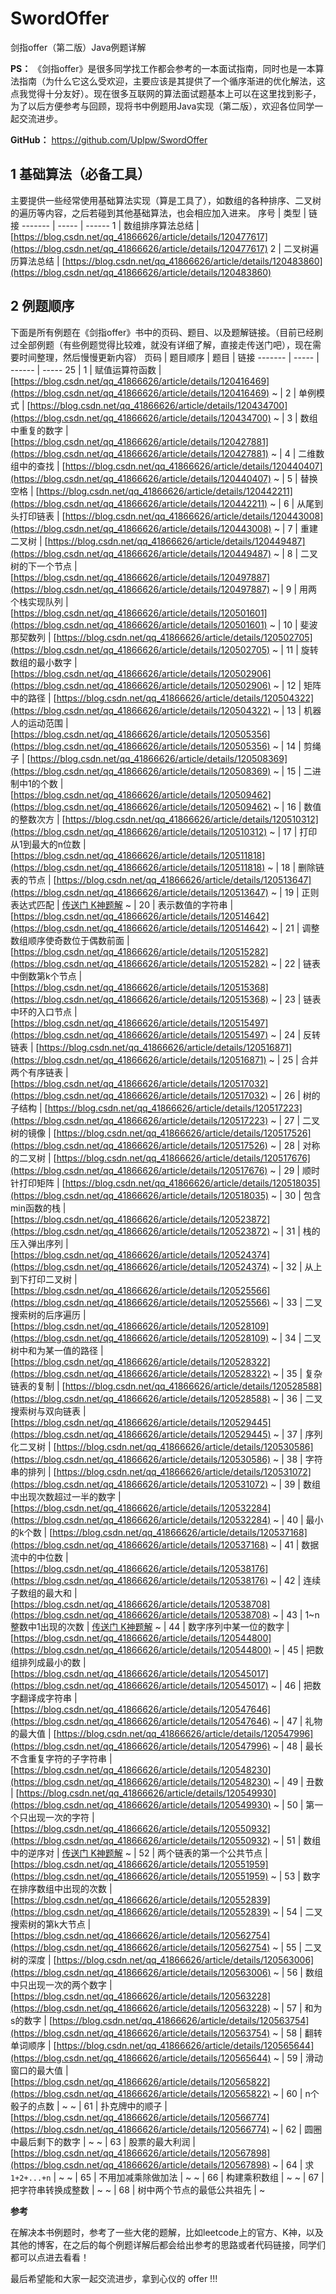 # SwordOffer
剑指offer（第二版）Java例题详解

**PS：** 《剑指offer》是很多同学找工作都会参考的一本面试指南，同时也是一本算法指南（为什么它这么受欢迎，主要应该是其提供了一个循序渐进的优化解法，这点我觉得十分友好）。现在很多互联网的算法面试题基本上可以在这里找到影子，为了以后方便参考与回顾，现将书中例题用Java实现（第二版），欢迎各位同学一起交流进步。

**GitHub：** https://github.com/Uplpw/SwordOffer

## 1 基础算法（必备工具）
主要提供一些经常使用基础算法实现（算是工具了），如数组的各种排序、二叉树的遍历等内容，之后若碰到其他基础算法，也会相应加入进来。
序号     | 类型 | 链接
-------    |      -----    | ------ 
1  | 数组排序算法总结 |  [https://blog.csdn.net/qq_41866626/article/details/120477617](https://blog.csdn.net/qq_41866626/article/details/120477617)
 2 | 二叉树遍历算法总结 | [https://blog.csdn.net/qq_41866626/article/details/120483860](https://blog.csdn.net/qq_41866626/article/details/120483860)

## 2 例题顺序
下面是所有例题在《剑指offer》书中的页码、题目、以及题解链接。（目前已经刷过全部例题（有些例题觉得比较难，就没有详细了解，直接走传送门吧），现在需要时间整理，然后慢慢更新内容）
页码     | 题目顺序 | 题目 |  链接
-------    |      -----    | ------ | -----
25  | 1 | 赋值运算符函数 | [https://blog.csdn.net/qq_41866626/article/details/120416469](https://blog.csdn.net/qq_41866626/article/details/120416469)
~  | 2 | 单例模式 | [https://blog.csdn.net/qq_41866626/article/details/120434700](https://blog.csdn.net/qq_41866626/article/details/120434700)
~  | 3 | 数组中重复的数字 | [https://blog.csdn.net/qq_41866626/article/details/120427881](https://blog.csdn.net/qq_41866626/article/details/120427881)
~  | 4 | 二维数组中的查找 | [https://blog.csdn.net/qq_41866626/article/details/120440407](https://blog.csdn.net/qq_41866626/article/details/120440407)
~  | 5 | 替换空格 | [https://blog.csdn.net/qq_41866626/article/details/120442211](https://blog.csdn.net/qq_41866626/article/details/120442211)
~  | 6 | 从尾到头打印链表 | [https://blog.csdn.net/qq_41866626/article/details/120443008](https://blog.csdn.net/qq_41866626/article/details/120443008)
~  | 7 | 重建二叉树 | [https://blog.csdn.net/qq_41866626/article/details/120449487](https://blog.csdn.net/qq_41866626/article/details/120449487)
~  | 8 | 二叉树的下一个节点 | [https://blog.csdn.net/qq_41866626/article/details/120497887](https://blog.csdn.net/qq_41866626/article/details/120497887)
~  | 9 | 用两个栈实现队列 | [https://blog.csdn.net/qq_41866626/article/details/120501601](https://blog.csdn.net/qq_41866626/article/details/120501601)
~  | 10 | 斐波那契数列 | [https://blog.csdn.net/qq_41866626/article/details/120502705](https://blog.csdn.net/qq_41866626/article/details/120502705)
~  | 11 | 旋转数组的最小数字 | [https://blog.csdn.net/qq_41866626/article/details/120502906](https://blog.csdn.net/qq_41866626/article/details/120502906)
~  | 12 | 矩阵中的路径 | [https://blog.csdn.net/qq_41866626/article/details/120504322](https://blog.csdn.net/qq_41866626/article/details/120504322)
~  | 13 | 机器人的运动范围 | [https://blog.csdn.net/qq_41866626/article/details/120505356](https://blog.csdn.net/qq_41866626/article/details/120505356)
~  | 14 | 剪绳子 | [https://blog.csdn.net/qq_41866626/article/details/120508369](https://blog.csdn.net/qq_41866626/article/details/120508369)
~  | 15 | 二进制中1的个数 | [https://blog.csdn.net/qq_41866626/article/details/120509462](https://blog.csdn.net/qq_41866626/article/details/120509462)
~  | 16 | 数值的整数次方 | [https://blog.csdn.net/qq_41866626/article/details/120510312](https://blog.csdn.net/qq_41866626/article/details/120510312)
~  | 17 | 打印从1到最大的n位数 | [https://blog.csdn.net/qq_41866626/article/details/120511818](https://blog.csdn.net/qq_41866626/article/details/120511818)
~  | 18 | 删除链表的节点 | [https://blog.csdn.net/qq_41866626/article/details/120513647](https://blog.csdn.net/qq_41866626/article/details/120513647)
~  | 19 | 正则表达式匹配 | [传送门 K神题解](https://leetcode-cn.com/problems/zheng-ze-biao-da-shi-pi-pei-lcof/solution/jian-zhi-offer-19-zheng-ze-biao-da-shi-pi-pei-dong/)
~  | 20 | 表示数值的字符串 | [https://blog.csdn.net/qq_41866626/article/details/120514642](https://blog.csdn.net/qq_41866626/article/details/120514642)
~  | 21 | 调整数组顺序使奇数位于偶数前面 | [https://blog.csdn.net/qq_41866626/article/details/120515282](https://blog.csdn.net/qq_41866626/article/details/120515282)
~  | 22 | 链表中倒数第k个节点 | [https://blog.csdn.net/qq_41866626/article/details/120515368](https://blog.csdn.net/qq_41866626/article/details/120515368)
~  | 23 | 链表中环的入口节点 | [https://blog.csdn.net/qq_41866626/article/details/120515497](https://blog.csdn.net/qq_41866626/article/details/120515497)
~  | 24 | 反转链表 | [https://blog.csdn.net/qq_41866626/article/details/120516871](https://blog.csdn.net/qq_41866626/article/details/120516871)
~  | 25 | 合并两个有序链表 | [https://blog.csdn.net/qq_41866626/article/details/120517032](https://blog.csdn.net/qq_41866626/article/details/120517032)
~  | 26 | 树的子结构 | [https://blog.csdn.net/qq_41866626/article/details/120517223](https://blog.csdn.net/qq_41866626/article/details/120517223)
~  | 27 | 二叉树的镜像 | [https://blog.csdn.net/qq_41866626/article/details/120517526](https://blog.csdn.net/qq_41866626/article/details/120517526)
~  | 28 | 对称的二叉树 | [https://blog.csdn.net/qq_41866626/article/details/120517676](https://blog.csdn.net/qq_41866626/article/details/120517676)
~  | 29 | 顺时针打印矩阵 | [https://blog.csdn.net/qq_41866626/article/details/120518035](https://blog.csdn.net/qq_41866626/article/details/120518035)
~  | 30 | 包含min函数的栈 | [https://blog.csdn.net/qq_41866626/article/details/120523872](https://blog.csdn.net/qq_41866626/article/details/120523872)
~  | 31 | 栈的压入弹出序列 | [https://blog.csdn.net/qq_41866626/article/details/120524374](https://blog.csdn.net/qq_41866626/article/details/120524374)
~  | 32 | 从上到下打印二叉树 | [https://blog.csdn.net/qq_41866626/article/details/120525566](https://blog.csdn.net/qq_41866626/article/details/120525566)
~  | 33 | 二叉搜索树的后序遍历 | [https://blog.csdn.net/qq_41866626/article/details/120528109](https://blog.csdn.net/qq_41866626/article/details/120528109)
~  | 34 | 二叉树中和为某一值的路径 | [https://blog.csdn.net/qq_41866626/article/details/120528322](https://blog.csdn.net/qq_41866626/article/details/120528322)
~  | 35 | 复杂链表的复制 | [https://blog.csdn.net/qq_41866626/article/details/120528588](https://blog.csdn.net/qq_41866626/article/details/120528588)
~  | 36 | 二叉搜索树与双向链表 | [https://blog.csdn.net/qq_41866626/article/details/120529445](https://blog.csdn.net/qq_41866626/article/details/120529445)
~  | 37 | 序列化二叉树 | [https://blog.csdn.net/qq_41866626/article/details/120530586](https://blog.csdn.net/qq_41866626/article/details/120530586)
~  | 38 | 字符串的排列 | [https://blog.csdn.net/qq_41866626/article/details/120531072](https://blog.csdn.net/qq_41866626/article/details/120531072)
~  | 39 | 数组中出现次数超过一半的数字 | [https://blog.csdn.net/qq_41866626/article/details/120532284](https://blog.csdn.net/qq_41866626/article/details/120532284)
~  | 40 | 最小的k个数 | [https://blog.csdn.net/qq_41866626/article/details/120537168](https://blog.csdn.net/qq_41866626/article/details/120537168)
~  | 41 | 数据流中的中位数 | [https://blog.csdn.net/qq_41866626/article/details/120538176](https://blog.csdn.net/qq_41866626/article/details/120538176)
~  | 42 | 连续子数组的最大和 | [https://blog.csdn.net/qq_41866626/article/details/120538708](https://blog.csdn.net/qq_41866626/article/details/120538708)
~  | 43 | 1~n整数中1出现的次数 |  [传送门 K神题解](https://leetcode-cn.com/problems/1nzheng-shu-zhong-1chu-xian-de-ci-shu-lcof/solution/mian-shi-ti-43-1n-zheng-shu-zhong-1-chu-xian-de-2/)
~  | 44 | 数字序列中某一位的数字 | [https://blog.csdn.net/qq_41866626/article/details/120544800](https://blog.csdn.net/qq_41866626/article/details/120544800)
~  | 45 | 把数组排列成最小的数 | [https://blog.csdn.net/qq_41866626/article/details/120545017](https://blog.csdn.net/qq_41866626/article/details/120545017)
~  | 46 | 把数字翻译成字符串 | [https://blog.csdn.net/qq_41866626/article/details/120547646](https://blog.csdn.net/qq_41866626/article/details/120547646)
~  | 47 | 礼物的最大值 | [https://blog.csdn.net/qq_41866626/article/details/120547996](https://blog.csdn.net/qq_41866626/article/details/120547996)
~  | 48 | 最长不含重复字符的子字符串 | [https://blog.csdn.net/qq_41866626/article/details/120548230](https://blog.csdn.net/qq_41866626/article/details/120548230)
~  | 49 | 丑数 | [https://blog.csdn.net/qq_41866626/article/details/120549930](https://blog.csdn.net/qq_41866626/article/details/120549930)
~  | 50 | 第一个只出现一次的字符 | [https://blog.csdn.net/qq_41866626/article/details/120550932](https://blog.csdn.net/qq_41866626/article/details/120550932)
~  | 51 | 数组中的逆序对 | [传送门 K神题解](https://leetcode-cn.com/problems/shu-zu-zhong-de-ni-xu-dui-lcof/solution/jian-zhi-offer-51-shu-zu-zhong-de-ni-xu-pvn2h/)
~  | 52 | 两个链表的第一个公共节点 | [https://blog.csdn.net/qq_41866626/article/details/120551959](https://blog.csdn.net/qq_41866626/article/details/120551959)
~  | 53 | 数字在排序数组中出现的次数 | [https://blog.csdn.net/qq_41866626/article/details/120552839](https://blog.csdn.net/qq_41866626/article/details/120552839)
~  | 54 | 二叉搜索树的第k大节点 | [https://blog.csdn.net/qq_41866626/article/details/120562754](https://blog.csdn.net/qq_41866626/article/details/120562754)
~  | 55 | 二叉树的深度 | [https://blog.csdn.net/qq_41866626/article/details/120563006](https://blog.csdn.net/qq_41866626/article/details/120563006)
~  | 56 | 数组中只出现一次的两个数字 | [https://blog.csdn.net/qq_41866626/article/details/120563228](https://blog.csdn.net/qq_41866626/article/details/120563228)
~  | 57 | 和为s的数字 | [https://blog.csdn.net/qq_41866626/article/details/120563754](https://blog.csdn.net/qq_41866626/article/details/120563754)
~  | 58 | 翻转单词顺序 | [https://blog.csdn.net/qq_41866626/article/details/120565644](https://blog.csdn.net/qq_41866626/article/details/120565644)
~  | 59 | 滑动窗口的最大值 | [https://blog.csdn.net/qq_41866626/article/details/120565822](https://blog.csdn.net/qq_41866626/article/details/120565822)
~  | 60 | n个骰子的点数 | ~
~  | 61 | 扑克牌中的顺子 | [https://blog.csdn.net/qq_41866626/article/details/120566774](https://blog.csdn.net/qq_41866626/article/details/120566774)
~  | 62 | 圆圈中最后剩下的数字 | ~
~  | 63 | 股票的最大利润 | [https://blog.csdn.net/qq_41866626/article/details/120567898](https://blog.csdn.net/qq_41866626/article/details/120567898)
~  | 64 | 求 `1+2+...+n` | ~
~  | 65 | 不用加减乘除做加法 | ~
~  | 66 | 构建乘积数组 | ~
~  | 67 | 把字符串转换成整数 | ~
~  | 68 | 树中两个节点的最低公共祖先 | ~


**参考**  

在解决本书例题时，参考了一些大佬的题解，比如leetcode上的官方、K神，以及其他的博客，在之后的每个例题详解后都会给出参考的思路或者代码链接，同学们都可以点进去看看！

最后希望能和大家一起交流进步，拿到心仪的 offer !!!
